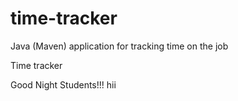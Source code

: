 # time-tracker
Java (Maven) application for tracking time on the job

Time tracker

Good Night Students!!!
hii
